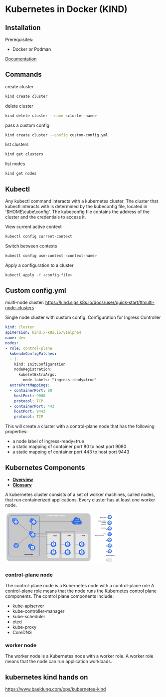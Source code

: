 # Kubernetes in Docker (KIND)

## Installation
Prerequisites:
- Docker or Podman

[Documentation](https://kind.sigs.k8s.io/docs/user/quick-start/)

## Commands

create cluster
```bash
kind create cluster
```

delete cluster
```bash
kind delete cluster --name <cluster-name>
```

pass a custom config
```bash
kind create cluster --config custom-config.yml
```

list clusters
```bash
kind get clusters
```

list nodes
```bash
kind get nodes
```

## Kubectl

Any kubectl command interacts with a kubernetes cluster. The cluster that kubectl interacts with is determined by the kubeconfig file, located in '$HOME\cube\config'. The kubeconfig file contains the address of the cluster and the credentials to access it.

View current active context
```bash
kubectl config current-context
```

Switch between contexts
```bash
kubectl config use-context <context-name>
```

Apply a configuration to a cluster
```bash
kubectl apply -f <config-file>
```

## Custom config.yml
multi-node cluster:
https://kind.sigs.k8s.io/docs/user/quick-start/#multi-node-clusters

Single node cluster with custom config:
Configuration for Ingress Controller
```yaml
kind: Cluster
apiVersion: kind.x-k8s.io/v1alpha4
name: dev
nodes:
- role: control-plane
  kubeadmConfigPatches:
  - |
    kind: InitConfiguration
    nodeRegistration:
      kubeletExtraArgs:
        node-labels: "ingress-ready=true"
  extraPortMappings:
  - containerPort: 80
    hostPort: 9080 
    protocol: TCP
  - containerPort: 443
    hostPort: 9443
    protocol: TCP
```

This will create a cluster with a control-plane node that has the following properties:
- a node label of ingress-ready=true
- a static mapping of container port 80 to host port 9080
- a static mapping of container port 443 to host port 9443

## Kubernetes Components
- <b>[Overview](https://kubernetes.io/docs/concepts/overview/components/)</b><br>
- <b>[Glossary](https://kubernetes.io/docs/reference/glossary/?all=true)</b><br>

A kubernetes cluster consists of a set of worker machines, called nodes, that run containerized applications. Every cluster has at least one worker node.

<img src='img/components-of-kubernetes.svg' style="background-color:white;border-radius:5%; max-width:70%;">

### control-plane node
The control-plane node is a Kubernetes node with a control-plane role A control-plane role means that the node runs the Kubernetes control plane components. The control plane components include:
- kube-apiserver
- kube-controller-manager
- kube-scheduler
- etcd
- kube-proxy
- CoreDNS


### worker node
The worker node is a Kubernetes node with a worker role. A worker role means that the node can run application workloads.

## kubernetes kind hands on
https://www.baeldung.com/ops/kubernetes-kind

